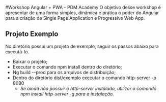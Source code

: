 #Workshop Angular + PWA - PDM Academy
O objetivo desse workshop é apresentar de uma forma simples, dinâmica e prática o poder do Angular para a criação de Single Page Application e Progressive Web App.

## Projeto Exemplo
No diretório possui um projeto de exemplo, seguir os passos abaixo para executá-lo.
- Baixar o projeto;
- Executar o comando npm install dentro do diretório;
- Ng build --prod para os arquivos de distribuição;
- Dentro do diretório dist/exemplo executar o comando http-server -p 8080
	- *Se ainda não possuir o http-server instalado, utilizar o comando npm install http-server -g para a instalação.* 
